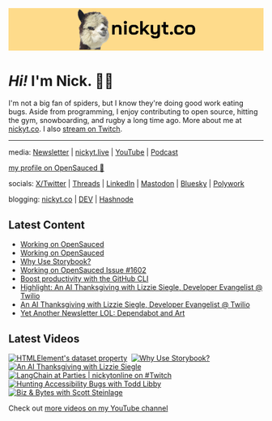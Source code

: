<a href="https://www.nickyt.co" title="My website"><img src="github-banner.png" alt="An alpaca grinning with the words livecoding.ca beside them" /></a>

# <em>Hi!</em> I'm Nick. 👋🏻

I'm not a big fan of spiders, but I know they're doing good work eating bugs. Aside from programming, I enjoy contributing to open source, hitting the gym, snowboarding, and rugby a long time ago. More about me at [nickyt.co](https://www.nickyt.co). I also [stream on Twitch](https://nickyt.live).

---

media: [Newsletter](https://www.iamdeveloper.com/pages/newsletter/) | [nickyt.live](https://nickyt.live) | [YouTube](https://www.youtube.com/channel/UCBLlEq0co24VFJIMEHNcPOQ) | [Podcast](https://pod.iamdeveloper.com)

[my profile on OpenSauced 🍕](https://insights.opensauced.pizza/user/nickytonline?tab=highlights)

socials: [X/Twitter](https://twitter.com/nickytonline) | [Threads](https://www.threads.net/@nickytonline) | [LinkedIn](https://www.linkedin.com/in/nickytonline) | [Mastodon](https://toot.cafe/@nickytonline) | [Bluesky](https://staging.bsky.app/profile/nickyt.online) | [Polywork](https://polywork.com/nickytonline)

blogging: [nickyt.co](https://www.nickyt.co) | [DEV](https://dev.to/nickytonline) | [Hashnode](https://hashnode.iamdeveloper.com)

## Latest Content

<!-- BLOG-POST-LIST:START -->
- [Working on OpenSauced](https://www.twitch.tv/videos/1979802335)
- [Working on OpenSauced](https://www.twitch.tv/videos/1978967849)
- [Why Use Storybook?](https://www.twitch.tv/videos/1978963494)
- [Working on OpenSauced Issue #1602](https://www.twitch.tv/videos/1978112295)
- [Boost productivity with the GitHub CLI](https://www.nickyt.co/blog/boost-productivity-with-the-github-cli-2mne/)
- [Highlight: An AI Thanksgiving with Lizzie Siegle, Developer Evangelist @ Twilio](https://www.twitch.tv/videos/1976992892)
- [An AI Thanksgiving with Lizzie Siegle, Developer Evangelist @ Twilio](https://www.twitch.tv/videos/1976523747)
- [Yet Another Newsletter LOL: Dependabot and Art](https://buttondown.email/nickytonline/archive/yet-another-newsletter-lol-dependabot-and-art/)
<!-- BLOG-POST-LIST:END -->

## Latest Videos

<!-- VIDEO-LIST:START --><div><a href="https://www.youtube.com/watch?v=eSpkar-hNzU" title="HTMLElement's dataset property"><img src="https://i2.ytimg.com/vi/eSpkar-hNzU/hqdefault.jpg" alt="HTMLElement's dataset property" width="360" height="270" /></a>&nbsp;&nbsp;<a href="https://www.youtube.com/watch?v=040YjdhS67Q" title="Why Use Storybook?"><img src="https://i1.ytimg.com/vi/040YjdhS67Q/hqdefault.jpg" alt="Why Use Storybook?" width="360" height="270" /></a>&nbsp;&nbsp;<a href="https://www.youtube.com/watch?v=ykVobDTjocs" title="An AI Thanksgiving with Lizzie Siegle"><img src="https://i2.ytimg.com/vi/ykVobDTjocs/hqdefault.jpg" alt="An AI Thanksgiving with Lizzie Siegle" width="360" height="270" /></a>&nbsp;&nbsp;<a href="https://www.youtube.com/watch?v=3SXmoEFXc50" title="LangChain at Parties | nickytonline on #Twitch"><img src="https://i4.ytimg.com/vi/3SXmoEFXc50/hqdefault.jpg" alt="LangChain at Parties | nickytonline on #Twitch" width="360" height="270" /></a>&nbsp;&nbsp;<a href="https://www.youtube.com/watch?v=luvkjIpUc-Q" title="Hunting Accessibility Bugs with Todd Libby"><img src="https://i1.ytimg.com/vi/luvkjIpUc-Q/hqdefault.jpg" alt="Hunting Accessibility Bugs with Todd Libby" width="360" height="270" /></a>&nbsp;&nbsp;<a href="https://www.youtube.com/watch?v=p0H_nR_g1VU" title="Biz & Bytes with Scott Steinlage"><img src="https://i1.ytimg.com/vi/p0H_nR_g1VU/hqdefault.jpg" alt="Biz & Bytes with Scott Steinlage" width="360" height="270" /></a>&nbsp;&nbsp;</div><!-- VIDEO-LIST:END -->

Check out [more videos on my YouTube channel](https://www.youtube.com/channel/UCBLlEq0co24VFJIMEHNcPOQ)
